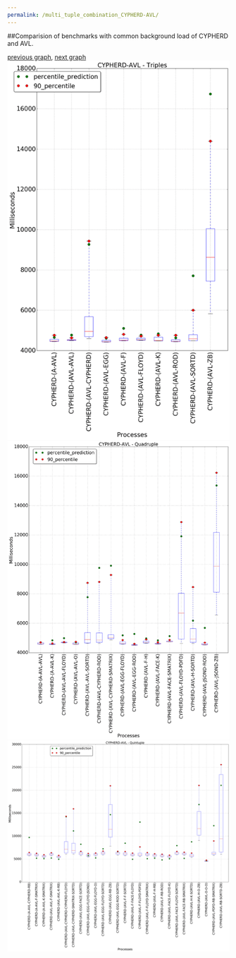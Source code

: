 ```yaml
---
permalink: /multi_tuple_combination_CYPHERD-AVL/
---
```


##Comparision of benchmarks with common background load of CYPHERD and AVL.

[previous graph](../multi_tuple_combination_AVL-ZB/), [next graph](../multi_tuple_combination_CYPHERD-A/)
![graph figure](./images/triple/CYPHERD/CYPHERD-AVL_box.png)![graph figure](./images/quadruple/CYPHERD/CYPHERD-AVL_box.png)![graph figure](./images/quintuple/CYPHERD/CYPHERD-AVL_box.png)